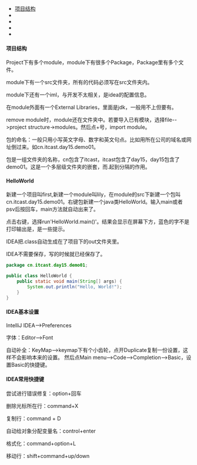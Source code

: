 - [项目结构](#项目结构)
- [](#)
- [](#)
- [](#)
- [](#)

#### 项目结构

Project下有多个module，module下有很多个Package，Package里有多个文件。

module下有一个src文件夹，所有的代码必须写在src文件夹内。

module下还有一个iml，与开发不太相关，是idea的配置信息。

在module外面有一个External Libraries，里面是jdk，一般用不上但要有。

remove module时，module还在文件夹中。若要导入已有模块，选择file-->project structure->modules。然后点+号，import module。

包的命名：一般只用小写英文字母、数字和英文句点。比如用所在公司的域名或网址倒过来。如cn.itcast.day15.demo01。

包是一组文件夹的名称，cn包含了itcast，itcast包含了day15，day15包含了demo01。这是一个多层级文件夹的嵌套，而.起到分隔的作用。

#### HelloWorld

新建一个项目叫first,新建一个module叫lily，在module的src下新建一个包叫cn.itcast.day15.demo01。右键包新建一个java类HelloWorld。输入main或者psv后按回车，main方法就自动出来了。

点击右键，选择run'HelloWorld.main()'。结果会显示在屏幕下方，蓝色的字不是打印输出是，是一些提示。

IDEA把.class自动生成在了项目下的out文件夹里。

IDEA不需要保存，写的时候就已经保存了。
```java
package cn.itcast.day15.demo01;

public class HelloWorld {
    public static void main(String[] args) {
        System.out.println("Hello, World!");
    }
}
```

#### IDEA基本设置

IntelliJ IDEA-->Preferences

字体：Editor-->Font

自动补全：KeyMap-->keymap下有个小齿轮，点开Duplicate复制一份设置，这样不会影响本来的设置。
然后点Main menu-->Code-->Completion-->Basic，设置Basic的快捷键。

#### IDEA常用快捷键

尝试进行错误修复：option+回车

删除光标所在行：command+X

复制行：command + D   

自动给对象分配变量名：control+enter 

格式化：command+option+L

移动行：shift+command+up/down
